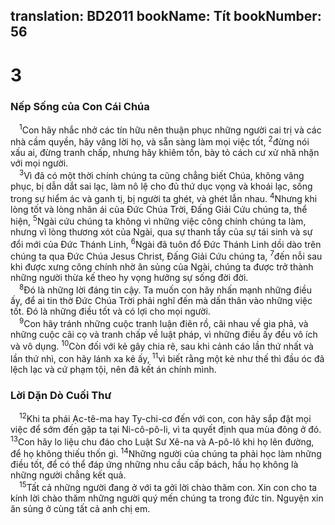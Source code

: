 translation: BD2011
bookName: Tít 
bookNumber: 56
-------

<div class="title"><h1>3</h1><h3>Nếp Sống của Con Cái Chúa</h3></div>
<span class="verse tit_3_1"> <sup>1</sup>Con hãy nhắc nhở các tín hữu nên thuận phục những người cai trị và các nhà cầm quyền, hãy vâng lời họ, và sẵn sàng làm mọi việc tốt, </span>
<span class="verse tit_3_2"><sup>2</sup>đừng nói xấu ai, đừng tranh chấp, nhưng hãy khiêm tốn, bày tỏ cách cư xử nhã nhặn với mọi người.<br/></span>
<span class="verse tit_3_3"> <sup>3</sup>Vì đã có một thời chính chúng ta cũng chẳng biết Chúa, không vâng phục, bị dẫn dắt sai lạc, làm nô lệ cho đủ thứ dục vọng và khoái lạc, sống trong sự hiểm ác và ganh tị, bị người ta ghét, và ghét lẫn nhau. </span>
<span class="verse tit_3_4"><sup>4</sup>Nhưng khi lòng tốt và lòng nhân ái của Ðức Chúa Trời, Ðấng Giải Cứu chúng ta, thể hiện, </span>
<span class="verse tit_3_5"><sup>5</sup>Ngài cứu chúng ta không vì những việc công chính chúng ta làm, nhưng vì lòng thương xót của Ngài, qua sự thanh tẩy của sự tái sinh và sự đổi mới của Ðức Thánh Linh, </span>
<span class="verse tit_3_6"><sup>6</sup>Ngài đã tuôn đổ Ðức Thánh Linh dồi dào trên chúng ta qua Ðức Chúa Jesus Christ, Ðấng Giải Cứu chúng ta, </span>
<span class="verse tit_3_7"><sup>7</sup>đến nỗi sau khi được xưng công chính nhờ ân sủng của Ngài, chúng ta được trở thành những người thừa kế theo hy vọng hưởng sự sống đời đời.<br/></span>
<span class="verse tit_3_8"> <sup>8</sup>Ðó là những lời đáng tin cậy. Ta muốn con hãy nhấn mạnh những điều ấy, để ai tin thờ Ðức Chúa Trời phải nghĩ đến mà dấn thân vào những việc tốt. Ðó là những điều tốt và có lợi cho mọi người.<br/></span>
<span class="verse tit_3_9"> <sup>9</sup>Con hãy tránh những cuộc tranh luận điên rồ, cãi nhau về gia phả, và những cuộc cãi cọ và tranh chấp về luật pháp, vì những điều ấy đều vô ích và vô dụng. </span>
<span class="verse tit_3_10"><sup>10</sup>Còn đối với kẻ gây chia rẽ, sau khi cảnh cáo lần thứ nhất và lần thứ nhì, con hãy lánh xa kẻ ấy, </span>
<span class="verse tit_3_11"><sup>11</sup>vì biết rằng một kẻ như thế thì đầu óc đã lệch lạc và cứ phạm tội, nên đã kết án chính mình.<br/></span>
<div class="title"><h3>Lời Dặn Dò Cuối Thư</h3></div>
<span class="verse tit_3_12"> <sup>12</sup>Khi ta phái Ạc-tê-ma hay Ty-chi-cơ đến với con, con hãy sắp đặt mọi việc để sớm đến gặp ta tại Ni-cô-pô-li, vì ta quyết định qua mùa đông ở đó. </span>
<span class="verse tit_3_13"><sup>13</sup>Con hãy lo liệu chu đáo cho Luật Sư Xê-na và A-pô-lô khi họ lên đường, để họ không thiếu thốn gì. </span>
<span class="verse tit_3_14"><sup>14</sup>Những người của chúng ta phải học làm những điều tốt, để có thể đáp ứng những nhu cầu cấp bách, hầu họ không là những người chẳng kết quả.<br/></span>
<span class="verse tit_3_15"> <sup>15</sup>Tất cả những người đang ở với ta gởi lời chào thăm con. Xin con cho ta kính lời chào thăm những người quý mến chúng ta trong đức tin. Nguyện xin ân sủng ở cùng tất cả anh chị em.<br/></span>
